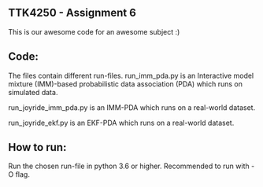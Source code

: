 ## TTK4250 - Assignment 6

This is our awesome code for an awesome subject :)

## Code:

The files contain different run-files. run_imm_pda.py is an Interactive model mixture (IMM)-based probabilistic data association (PDA) which runs on simulated data. 

run_joyride_imm_pda.py is an IMM-PDA which runs on a real-world dataset.

run_joyride_ekf.py is an EKF-PDA which runs on a real-world dataset.

## How to run:

Run the chosen run-file in python 3.6 or higher. Recommended to run with -O flag.
